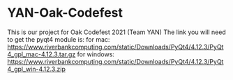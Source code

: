 # YAN-Oak-Codefest
This is our project for Oak Codefest 2021 (Team YAN)
The link you will need to get the pyqt4 module is: 
for mac: https://www.riverbankcomputing.com/static/Downloads/PyQt4/4.12.3/PyQt4_gpl_mac-4.12.3.tar.gz
for windows: https://www.riverbankcomputing.com/static/Downloads/PyQt4/4.12.3/PyQt4_gpl_win-4.12.3.zip
